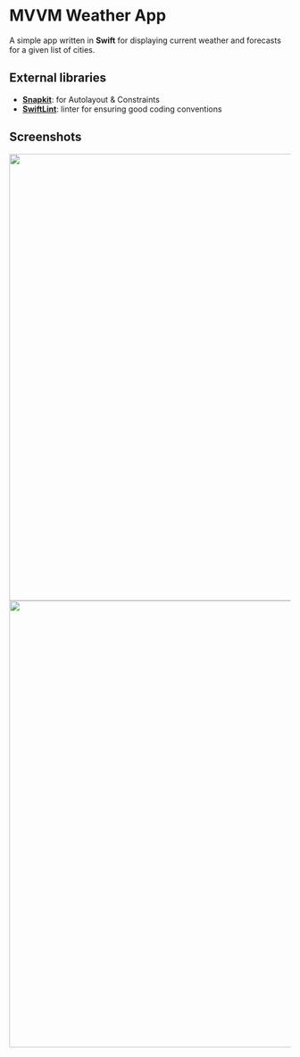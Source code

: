# MVVM Weather App

A simple app written in **Swift** for displaying current weather and forecasts for a given list of cities.

## External libraries

- [**Snapkit**](https://github.com/SnapKit/SnapKit): for Autolayout & Constraints
- [**SwiftLint**](https://github.com/realm/SwiftLint): linter for ensuring good coding conventions


## Screenshots
<img src="https://i.imgur.com/FpOmX30.png" height="800">
<img src="https://imgur.com/K2Rm9A4.png" height="800">

